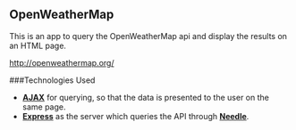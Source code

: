 ## OpenWeatherMap

This is an app to query the OpenWeatherMap api and display the results on an HTML page. 

http://openweathermap.org/

###Technologies Used

- [**AJAX**](https://en.wikipedia.org/wiki/Ajax_(programming)) for querying, so that the data is presented to the user on the same page.
- [**Express**](http://expressjs.com/) as the server which queries the API through [**Needle**](https://www.npmjs.com/package/needle).
